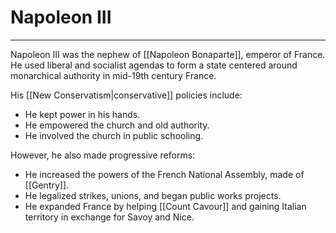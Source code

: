 # Napoleon III
---

Napoleon III was the nephew of [[Napoleon Bonaparte]], emperor of France. He used liberal and socialist agendas to form a state centered around monarchical authority in mid-19th century France.

His [[New Conservatism|conservative]] policies include:
- He kept power in his hands.
- He empowered the church and old authority.
- He involved the church in public schooling.

However, he also made progressive reforms:
- He increased the powers of the French National Assembly, made of [[Gentry]].
- He legalized strikes, unions, and began public works projects.
- He expanded France by helping [[Count Cavour]] and gaining Italian territory in exchange for Savoy and Nice.